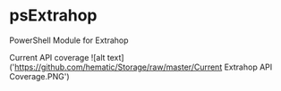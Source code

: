 # psExtrahop
PowerShell Module for Extrahop

Current API coverage
![alt text]('https://github.com/hematic/Storage/raw/master/Current Extrahop API Coverage.PNG')
